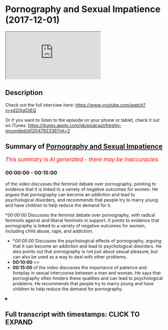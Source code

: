 # Pornography and Sexual Impatience (2017-12-01)

<iframe loading='lazy' src='https://www.youtube.com/embed/MTPwUrTQ-8M'></iframe>

## Description

Check out the full interview here: https://www.youtube.com/watch?v=vd2i3gjOjEQ

Or if you want to listen to the episode on your phone or tablet, check it out on iTunes: https://itunes.apple.com/gb/podcast/freshly-grounded/id1204792336?mt=2

## Summary of [Pornography and Sexual Impatience](https://www.youtube.com/watch?v=MTPwUrTQ-8M)


*<span style="color:red; font-size:125%">This summary is AI generated - there may be inaccuracies</span>. [](/)*

### <a onclick="modifyYTiframeseektime('0')">00:00:00</a> - <a onclick="modifyYTiframeseektime('900')">00:15:00</a>

of the video discusses the feminist debate over pornography, pointing to evidence that it is linked to a variety of negative outcomes for women. He argues that pornography can become an addiction and lead to psychological disorders, and recommends that people try to marry young and have children to help reduce the demand for it.

**<a onclick="modifyYTiframeseektime('0')">00:00:00</a>* Discusses the feminist debate over pornography, with radical feminists against and liberal feminists in support. It points to evidence that pornography is linked to a variety of negative outcomes for women, including child abuse, rape, and addiction.
* **<a onclick="modifyYTiframeseektime('300')">00:05:00</a>* Discusses the psychological effects of pornography, arguing that it can become an addiction and lead to psychological disorders. He also points out that pornography is not just about sexual pleasure, but can also be used as a way to deal with other problems.
* **<a onclick="modifyYTiframeseektime('600')">00:10:00</a>** <>
* **<a onclick="modifyYTiframeseektime('900')">00:15:00</a>** of the video discusses the importance of patience and foreplay in sexual intercourse between a man and woman. He says that pornography often hinders these qualities and can lead to psychological problems. He recommends that people try to marry young and have children to help reduce the demand for pornography.

<details><summary><h2>Full transcript with timestamps: CLICK TO EXPAND</h2></summary>

<a onclick="modifyYTiframeseektime('0')">0:00:00</a> there are a lot of fits and involved in  
<a onclick="modifyYTiframeseektime('4')">0:00:04</a> just having a phone or just having a  
<a onclick="modifyYTiframeseektime('6')">0:00:06</a> laptop or computer or just have an  
<a onclick="modifyYTiframeseektime('8')">0:00:08</a> internet how does one as a Muslim and  
<a onclick="modifyYTiframeseektime('11')">0:00:11</a> especially with this our audience a lot  
<a onclick="modifyYTiframeseektime('13')">0:00:13</a> of our audience are like young Muslim  
<a onclick="modifyYTiframeseektime('14')">0:00:14</a> brothers and sisters and how would one  
<a onclick="modifyYTiframeseektime('16')">0:00:16</a> tackle such means because we can't  
<a onclick="modifyYTiframeseektime('18')">0:00:18</a> remove access to devices in Tunisia it's  
<a onclick="modifyYTiframeseektime('21')">0:00:21</a> not possible anymore  
<a onclick="modifyYTiframeseektime('21')">0:00:21</a> yeah yeah oh you mean one of the biggest  
<a onclick="modifyYTiframeseektime('23')">0:00:23</a> ones obviously corruptive forces like I  
<a onclick="modifyYTiframeseektime('27')">0:00:27</a> would call is its put on graffia viously  
<a onclick="modifyYTiframeseektime('29')">0:00:29</a> like right and this is I mean I think we  
<a onclick="modifyYTiframeseektime('33')">0:00:33</a> can tackle this because I haven't really  
<a onclick="modifyYTiframeseektime('34')">0:00:34</a> spoken at about this topic properly but  
<a onclick="modifyYTiframeseektime('39')">0:00:39</a> I think we can tackle this topic in  
<a onclick="modifyYTiframeseektime('42')">0:00:42</a> different ways you can think of the so  
<a onclick="modifyYTiframeseektime('44')">0:00:44</a> sure the kind yeah you can say social  
<a onclick="modifyYTiframeseektime('47')">0:00:47</a> effects of pornography yeah and you can  
<a onclick="modifyYTiframeseektime('49')">0:00:49</a> also think about the psychological  
<a onclick="modifyYTiframeseektime('50')">0:00:50</a> effects so kind of to  
<a onclick="modifyYTiframeseektime('53')">0:00:53</a> dichotomize it make it into two  
<a onclick="modifyYTiframeseektime('55')">0:00:55</a> different things students wonder what  
<a onclick="modifyYTiframeseektime('57')">0:00:57</a> sorry social psychological so social is  
<a onclick="modifyYTiframeseektime('60')">0:01:00</a> more to do with obviously the collective  
<a onclick="modifyYTiframeseektime('61')">0:01:01</a> society societal unit and then obviously  
<a onclick="modifyYTiframeseektime('63')">0:01:03</a> psychological we mean more about the  
<a onclick="modifyYTiframeseektime('66')">0:01:06</a> individual fine so talking about the  
<a onclick="modifyYTiframeseektime('69')">0:01:09</a> social is interesting because actually  
<a onclick="modifyYTiframeseektime('70')">0:01:10</a> the feminists disagree upon this and  
<a onclick="modifyYTiframeseektime('72')">0:01:12</a> feminist discourse is actually splinted  
<a onclick="modifyYTiframeseektime('75')">0:01:15</a> on this issue and this is actually  
<a onclick="modifyYTiframeseektime('77')">0:01:17</a> referred to as the the feminist sex  
<a onclick="modifyYTiframeseektime('79')">0:01:19</a> rules whereas or some other good names  
<a onclick="modifyYTiframeseektime('82')">0:01:22</a> like this where so basically feminists  
<a onclick="modifyYTiframeseektime('84')">0:01:24</a> are disagreeing whether pornography is a  
<a onclick="modifyYTiframeseektime('86')">0:01:26</a> good thing or a bad thing okay  
<a onclick="modifyYTiframeseektime('88')">0:01:28</a> so some of them obviously have been very  
<a onclick="modifyYTiframeseektime('90')">0:01:30</a> very much against it like Andrea forget  
<a onclick="modifyYTiframeseektime('94')">0:01:34</a> her surname but she's she's a radical  
<a onclick="modifyYTiframeseektime('96')">0:01:36</a> feminist against pornography  
<a onclick="modifyYTiframeseektime('97')">0:01:37</a> yeah she's against pornography she's  
<a onclick="modifyYTiframeseektime('99')">0:01:39</a> written but just as a side note I'm  
<a onclick="modifyYTiframeseektime('100')">0:01:40</a> probably gonna be buying in I like a lot  
<a onclick="modifyYTiframeseektime('102')">0:01:42</a> and like because I love America I think  
<a onclick="modifyYTiframeseektime('105')">0:01:45</a> you overestimate how intelligent we are  
<a onclick="modifyYTiframeseektime('107')">0:01:47</a> and so sometimes where you I want to I  
<a onclick="modifyYTiframeseektime('110')">0:01:50</a> want to bring that on that you're doing  
<a onclick="modifyYTiframeseektime('112')">0:01:52</a> the right so go ahead keep lying so  
<a onclick="modifyYTiframeseektime('114')">0:01:54</a> basically like the question is this what  
<a onclick="modifyYTiframeseektime('117')">0:01:57</a> what is it a bit all about it was there  
<a onclick="modifyYTiframeseektime('118')">0:01:58</a> was another book very very famous quote  
<a onclick="modifyYTiframeseektime('120')">0:02:00</a> pornified written by Pamela Paul okay  
<a onclick="modifyYTiframeseektime('123')">0:02:03</a> yeah Pamela Paul she Robocop bonafide  
<a onclick="modifyYTiframeseektime('125')">0:02:05</a> and basically she although there are  
<a onclick="modifyYTiframeseektime('127')">0:02:07</a> some methodological like limitations of  
<a onclick="modifyYTiframeseektime('130')">0:02:10</a> the book because that she goes into  
<a onclick="modifyYTiframeseektime('131')">0:02:11</a> sociology and stuff basically argument  
<a onclick="modifyYTiframeseektime('133')">0:02:13</a> is  
<a onclick="modifyYTiframeseektime('134')">0:02:14</a> pornography from a social sociological  
<a onclick="modifyYTiframeseektime('135')">0:02:15</a> perspective it links to rape it links to  
<a onclick="modifyYTiframeseektime('139')">0:02:19</a> child abuse and when we say child abuse  
<a onclick="modifyYTiframeseektime('141')">0:02:21</a> we're talking about well under the age  
<a onclick="modifyYTiframeseektime('143')">0:02:23</a> of 18 like maybe we talked about in  
<a onclick="modifyYTiframeseektime('144')">0:02:24</a> five-year-olds for your or things like  
<a onclick="modifyYTiframeseektime('146')">0:02:26</a> that  
<a onclick="modifyYTiframeseektime('146')">0:02:26</a> we're talking about incest like people  
<a onclick="modifyYTiframeseektime('151')">0:02:31</a> become more interested in people in  
<a onclick="modifyYTiframeseektime('153')">0:02:33</a> their own family stuff like that and  
<a onclick="modifyYTiframeseektime('155')">0:02:35</a> we're talking about things  
<a onclick="modifyYTiframeseektime('157')">0:02:37</a> commodification object objectification  
<a onclick="modifyYTiframeseektime('159')">0:02:39</a> of women yeah so that's the argument  
<a onclick="modifyYTiframeseektime('161')">0:02:41</a> that the kind of you could say radical  
<a onclick="modifyYTiframeseektime('163')">0:02:43</a> feminists or other feminists who  
<a onclick="modifyYTiframeseektime('165')">0:02:45</a> disagree on other people aren't just  
<a onclick="modifyYTiframeseektime('166')">0:02:46</a> family less right who disagree with the  
<a onclick="modifyYTiframeseektime('168')">0:02:48</a> idea of pornography or not on a society  
<a onclick="modifyYTiframeseektime('172')">0:02:52</a> level put forward and actually there was  
<a onclick="modifyYTiframeseektime('173')">0:02:53</a> some very compelling evidence to do that  
<a onclick="modifyYTiframeseektime('177')">0:02:57</a> in terms of how much pornography is  
<a onclick="modifyYTiframeseektime('180')">0:03:00</a> actually linked to to these things that  
<a onclick="modifyYTiframeseektime('182')">0:03:02</a> we've just mentioned it is linked quite  
<a onclick="modifyYTiframeseektime('184')">0:03:04</a> quite a lot and actually the FBI the  
<a onclick="modifyYTiframeseektime('188')">0:03:08</a> amount of cases that they've had to deal  
<a onclick="modifyYTiframeseektime('189')">0:03:09</a> with in terms of child pornography and  
<a onclick="modifyYTiframeseektime('192')">0:03:12</a> child abuse in the last 10 to 20 years  
<a onclick="modifyYTiframeseektime('195')">0:03:15</a> has been expert it's been like  
<a onclick="modifyYTiframeseektime('197')">0:03:17</a> exponential comparative to what came  
<a onclick="modifyYTiframeseektime('199')">0:03:19</a> before it so that's there is strong  
<a onclick="modifyYTiframeseektime('201')">0:03:21</a> evidence that actually because of there  
<a onclick="modifyYTiframeseektime('203')">0:03:23</a> is a physiological psychological and  
<a onclick="modifyYTiframeseektime('205')">0:03:25</a> neurological reasoning behind it so when  
<a onclick="modifyYTiframeseektime('208')">0:03:28</a> someone watches pornography obviously  
<a onclick="modifyYTiframeseektime('210')">0:03:30</a> dopamine is is to create from the brain  
<a onclick="modifyYTiframeseektime('212')">0:03:32</a> and this is going more to the  
<a onclick="modifyYTiframeseektime('213')">0:03:33</a> physiological side of it and they want  
<a onclick="modifyYTiframeseektime('215')">0:03:35</a> to see more and more hardcore stuff and  
<a onclick="modifyYTiframeseektime('217')">0:03:37</a> Ashley becomes an addiction and this is  
<a onclick="modifyYTiframeseektime('218')">0:03:38</a> actually something which is in society  
<a onclick="modifyYTiframeseektime('219')">0:03:39</a> well established even the NHS now they  
<a onclick="modifyYTiframeseektime('224')">0:03:44</a> have they've labeled it as a kind of  
<a onclick="modifyYTiframeseektime('227')">0:03:47</a> psychological disorder a sex addiction  
<a onclick="modifyYTiframeseektime('229')">0:03:49</a> and underneath that pornography  
<a onclick="modifyYTiframeseektime('230')">0:03:50</a> addiction we know that yeah I think yeah  
<a onclick="modifyYTiframeseektime('233')">0:03:53</a> yeah they definitely did I just the DSM  
<a onclick="modifyYTiframeseektime('235')">0:03:55</a> have which is the manual the DSM manual  
<a onclick="modifyYTiframeseektime('237')">0:03:57</a> is the psychological manual that they  
<a onclick="modifyYTiframeseektime('240')">0:04:00</a> renew every decade or so in which which  
<a onclick="modifyYTiframeseektime('242')">0:04:02</a> kind of lists all the psychological  
<a onclick="modifyYTiframeseektime('243')">0:04:03</a> disorders and this is one of them  
<a onclick="modifyYTiframeseektime('244')">0:04:04</a> so pornography is a first first and  
<a onclick="modifyYTiframeseektime('247')">0:04:07</a> foremost a social problem because it it  
<a onclick="modifyYTiframeseektime('251')">0:04:11</a> does more against the the cause of women  
<a onclick="modifyYTiframeseektime('253')">0:04:13</a> it degenerates them it commodifies is  
<a onclick="modifyYTiframeseektime('255')">0:04:15</a> that it qualifies them objectifies them  
<a onclick="modifyYTiframeseektime('258')">0:04:18</a> but also here you have the problem of  
<a onclick="modifyYTiframeseektime('260')">0:04:20</a> you have the problem now we're going on  
<a onclick="modifyYTiframeseektime('262')">0:04:22</a> to the second strand of psychological  
<a onclick="modifyYTiframeseektime('264')">0:04:24</a> problem before we go in psychology gear  
<a onclick="modifyYTiframeseektime('266')">0:04:26</a> are you a mention about feminists who  
<a onclick="modifyYTiframeseektime('270')">0:04:30</a> were anti-pornography or they're  
<a onclick="modifyYTiframeseektime('274')">0:04:34</a> feminists who are pro you yeah there are  
<a onclick="modifyYTiframeseektime('276')">0:04:36</a> feminists there basically usually  
<a onclick="modifyYTiframeseektime('277')">0:04:37</a> liberal feminists and they argue that  
<a onclick="modifyYTiframeseektime('279')">0:04:39</a> women kind of easy the argument is that  
<a onclick="modifyYTiframeseektime('280')">0:04:40</a> you can do everyone with your body and  
<a onclick="modifyYTiframeseektime('282')">0:04:42</a> and the woman expressing herself in that  
<a onclick="modifyYTiframeseektime('285')">0:04:45</a> way should be okay but however the  
<a onclick="modifyYTiframeseektime('287')">0:04:47</a> counter-argument to that is that the  
<a onclick="modifyYTiframeseektime('288')">0:04:48</a> liberal premise as per John Stuart  
<a onclick="modifyYTiframeseektime('291')">0:04:51</a> Mill's and harm principle and stuff like  
<a onclick="modifyYTiframeseektime('292')">0:04:52</a> that is that you're free to do everyone  
<a onclick="modifyYTiframeseektime('294')">0:04:54</a> so long as you don't have anyone else  
<a onclick="modifyYTiframeseektime('295')">0:04:55</a> but the then the counter argument would  
<a onclick="modifyYTiframeseektime('297')">0:04:57</a> be that actually the pornography  
<a onclick="modifyYTiframeseektime('298')">0:04:58</a> industry by degenerating women biker  
<a onclick="modifyYTiframeseektime('301')">0:05:01</a> modifying them objectifying them is not  
<a onclick="modifyYTiframeseektime('302')">0:05:02</a> is harming his home and it's because  
<a onclick="modifyYTiframeseektime('305')">0:05:05</a> it's moving in the direction of rape is  
<a onclick="modifyYTiframeseektime('306')">0:05:06</a> moving in the direction of child abuse  
<a onclick="modifyYTiframeseektime('307')">0:05:07</a> and that's where it becomes a very  
<a onclick="modifyYTiframeseektime('309')">0:05:09</a> serious argument because when you're  
<a onclick="modifyYTiframeseektime('310')">0:05:10</a> saying okay actually pornography has the  
<a onclick="modifyYTiframeseektime('313')">0:05:13</a> effect of a human on a human being  
<a onclick="modifyYTiframeseektime('314')">0:05:14</a> whereby they actually need now to enact  
<a onclick="modifyYTiframeseektime('316')">0:05:16</a> some of the things that they're doing  
<a onclick="modifyYTiframeseektime('317')">0:05:17</a> and they want to go more and more  
<a onclick="modifyYTiframeseektime('318')">0:05:18</a> hardcore and there's evidence of this  
<a onclick="modifyYTiframeseektime('320')">0:05:20</a> whereby it's more likely to reach  
<a onclick="modifyYTiframeseektime('322')">0:05:22</a> pedophilic proportions and it goes to  
<a onclick="modifyYTiframeseektime('326')">0:05:26</a> that extent then we say okay well hold  
<a onclick="modifyYTiframeseektime('329')">0:05:29</a> on now because now we're talking about  
<a onclick="modifyYTiframeseektime('330')">0:05:30</a> children's rights and now we're talking  
<a onclick="modifyYTiframeseektime('332')">0:05:32</a> about other women's rights and we're  
<a onclick="modifyYTiframeseektime('333')">0:05:33</a> talking about human trafficking because  
<a onclick="modifyYTiframeseektime('334')">0:05:34</a> actually there's a link between  
<a onclick="modifyYTiframeseektime('335')">0:05:35</a> pornography in human trafficking and and  
<a onclick="modifyYTiframeseektime('338')">0:05:38</a> and it enhances this entitlement within  
<a onclick="modifyYTiframeseektime('340')">0:05:40</a> men because men become much more  
<a onclick="modifyYTiframeseektime('342')">0:05:42</a> entitled when it comes to pornography  
<a onclick="modifyYTiframeseektime('344')">0:05:44</a> and it's like okay they they have this  
<a onclick="modifyYTiframeseektime('347')">0:05:47</a> sensuality now they want to just click a  
<a onclick="modifyYTiframeseektime('350')">0:05:50</a> button and beat it alized  
<a onclick="modifyYTiframeseektime('351')">0:05:51</a> straight away what is a slice mean it  
<a onclick="modifyYTiframeseektime('353')">0:05:53</a> just means stimulated okay fine  
<a onclick="modifyYTiframeseektime('357')">0:05:57</a> stimulated click the bottom beat it lies  
<a onclick="modifyYTiframeseektime('359')">0:05:59</a> and and basically that's the job done so  
<a onclick="modifyYTiframeseektime('362')">0:06:02</a> that gives them a sense of entitlement  
<a onclick="modifyYTiframeseektime('364')">0:06:04</a> and from that perspective now they they  
<a onclick="modifyYTiframeseektime('365')">0:06:05</a> feel like they can go left right and  
<a onclick="modifyYTiframeseektime('367')">0:06:07</a> center telling women to do things for  
<a onclick="modifyYTiframeseektime('369')">0:06:09</a> them as if they have the right to do  
<a onclick="modifyYTiframeseektime('370')">0:06:10</a> that hierarchy yeah so from notes from a  
<a onclick="modifyYTiframeseektime('372')">0:06:12</a> sociological perspective even even an  
<a onclick="modifyYTiframeseektime('374')">0:06:14</a> even a feminist and Arden radical  
<a onclick="modifyYTiframeseektime('377')">0:06:17</a> feminists like Andrea forget her name  
<a onclick="modifyYTiframeseektime('379')">0:06:19</a> and Iommi I forget her surname as well  
<a onclick="modifyYTiframeseektime('382')">0:06:22</a> but that isn't it and obviously Pamela  
<a onclick="modifyYTiframeseektime('384')">0:06:24</a> Paul and others they all would all argue  
<a onclick="modifyYTiframeseektime('386')">0:06:26</a> that basically this is a this is a  
<a onclick="modifyYTiframeseektime('389')">0:06:29</a> social ill which does does anything does  
<a onclick="modifyYTiframeseektime('392')">0:06:32</a> does more to degenerate the case of  
<a onclick="modifyYTiframeseektime('394')">0:06:34</a> women and to put them under the feet of  
<a onclick="modifyYTiframeseektime('398')">0:06:38</a> the patriarch of foot of the man okay  
<a onclick="modifyYTiframeseektime('400')">0:06:40</a> make sense yeah and then there's a  
<a onclick="modifyYTiframeseektime('403')">0:06:43</a> second strand as you're saying of the  
<a onclick="modifyYTiframeseektime('405')">0:06:45</a> kind of psychological basis of so this  
<a onclick="modifyYTiframeseektime('407')">0:06:47</a> is where it gets really really  
<a onclick="modifyYTiframeseektime('408')">0:06:48</a> interesting and I want to connect this  
<a onclick="modifyYTiframeseektime('410')">0:06:50</a> to sexual intercourse actually generally  
<a onclick="modifyYTiframeseektime('412')">0:06:52</a> speaking because it's about tableau  
<a onclick="modifyYTiframeseektime('413')">0:06:53</a> topic that often Muslims will go by  
<a onclick="modifyYTiframeseektime('414')">0:06:54</a> enough frankly I feel like Muslims today  
<a onclick="modifyYTiframeseektime('417')">0:06:57</a> talk about a less than the Muslims of  
<a onclick="modifyYTiframeseektime('418')">0:06:58</a> yesterday in a sense I feel like there's  
<a onclick="modifyYTiframeseektime('420')">0:07:00</a> a lot in the Quran asan about sexual  
<a onclick="modifyYTiframeseektime('422')">0:07:02</a> intercourse law in the scholarly works  
<a onclick="modifyYTiframeseektime('424')">0:07:04</a> about sexual intercourse but for  
<a onclick="modifyYTiframeseektime('426')">0:07:06</a> cultural reasons basically like we've  
<a onclick="modifyYTiframeseektime('428')">0:07:08</a> made it a taboo topic that we don't talk  
<a onclick="modifyYTiframeseektime('429')">0:07:09</a> about anymore what about those who say  
<a onclick="modifyYTiframeseektime('431')">0:07:11</a> that like like obviously we know the  
<a onclick="modifyYTiframeseektime('433')">0:07:13</a> impact the the importance of shyness in  
<a onclick="modifyYTiframeseektime('435')">0:07:15</a> Iman and that's that kind of a topic as  
<a onclick="modifyYTiframeseektime('437')">0:07:17</a> seen as to be like a shy of speaking  
<a onclick="modifyYTiframeseektime('439')">0:07:19</a> yeah okay I'm not saying speak about all  
<a onclick="modifyYTiframeseektime('441')">0:07:21</a> the time in the Quran says let in the  
<a onclick="modifyYTiframeseektime('443')">0:07:23</a> light layer stamen that allah salla does  
<a onclick="modifyYTiframeseektime('445')">0:07:25</a> not it's not shy from the truth okay so  
<a onclick="modifyYTiframeseektime('450')">0:07:30</a> here this is where i feel like sometimes  
<a onclick="modifyYTiframeseektime('452')">0:07:32</a> it is healthy to talk about these things  
<a onclick="modifyYTiframeseektime('454')">0:07:34</a> fine so let me first of all most say  
<a onclick="modifyYTiframeseektime('457')">0:07:37</a> like psychological terms there's a lot  
<a onclick="modifyYTiframeseektime('460')">0:07:40</a> of research that's been done like i  
<a onclick="modifyYTiframeseektime('464')">0:07:44</a> forget the studies now but basically the  
<a onclick="modifyYTiframeseektime('465')">0:07:45</a> studies that show that basically say  
<a onclick="modifyYTiframeseektime('470')">0:07:50</a> before pornography is a psychological  
<a onclick="modifyYTiframeseektime('474')">0:07:54</a> disorder when it's actually an addiction  
<a onclick="modifyYTiframeseektime('476')">0:07:56</a> yeah even when it's not an addiction it  
<a onclick="modifyYTiframeseektime('477')">0:07:57</a> can become an addiction quite easily and  
<a onclick="modifyYTiframeseektime('479')">0:07:59</a> that is because when someone watches  
<a onclick="modifyYTiframeseektime('482')">0:08:02</a> that stuff basically they become more  
<a onclick="modifyYTiframeseektime('483')">0:08:03</a> accustomed to it and it becomes more  
<a onclick="modifyYTiframeseektime('486')">0:08:06</a> normal for them so they're one more of a  
<a onclick="modifyYTiframeseektime('487')">0:08:07</a> kick next time so it becomes more more  
<a onclick="modifyYTiframeseektime('489')">0:08:09</a> hardcore so this dopamine rush that they  
<a onclick="modifyYTiframeseektime('492')">0:08:12</a> keep wanting drives them to watch it  
<a onclick="modifyYTiframeseektime('493')">0:08:13</a> more and more this is linked by many  
<a onclick="modifyYTiframeseektime('496')">0:08:16</a> like for examples we are called ian  
<a onclick="modifyYTiframeseektime('497')">0:08:17</a> Koerner um he links this with things  
<a onclick="modifyYTiframeseektime('501')">0:08:21</a> like bipolar disorder anxiety and  
<a onclick="modifyYTiframeseektime('503')">0:08:23</a> depression okay why because actually  
<a onclick="modifyYTiframeseektime('505')">0:08:25</a> when you a lot of people when they feel  
<a onclick="modifyYTiframeseektime('507')">0:08:27</a> basically sad to put in a simple way  
<a onclick="modifyYTiframeseektime('511')">0:08:31</a> when they feel sad they watch  
<a onclick="modifyYTiframeseektime('512')">0:08:32</a> pornography or they feel lazy  
<a onclick="modifyYTiframeseektime('513')">0:08:33</a> it was probably a little bored they  
<a onclick="modifyYTiframeseektime('515')">0:08:35</a> watch pornography so when they watch  
<a onclick="modifyYTiframeseektime('516')">0:08:36</a> that what happens is that becomes like  
<a onclick="modifyYTiframeseektime('518')">0:08:38</a> their recourse their psychological  
<a onclick="modifyYTiframeseektime('520')">0:08:40</a> recourse so instead of dealing with the  
<a onclick="modifyYTiframeseektime('522')">0:08:42</a> anxiety that they may a pre-existing  
<a onclick="modifyYTiframeseektime('524')">0:08:44</a> anxiety that they may have think of as a  
<a onclick="modifyYTiframeseektime('526')">0:08:46</a> crack when a win-win screen yeah yeah  
<a onclick="modifyYTiframeseektime('528')">0:08:48</a> instead of dealing with it cognitively I  
<a onclick="modifyYTiframeseektime('530')">0:08:50</a> thinking about it they just  
<a onclick="modifyYTiframeseektime('531')">0:08:51</a> retreated as quick solutions so think of  
<a onclick="modifyYTiframeseektime('534')">0:08:54</a> it like comfort food make sense so  
<a onclick="modifyYTiframeseektime('536')">0:08:56</a> someone who's who's got problems on his  
<a onclick="modifyYTiframeseektime('539')">0:08:59</a> hands  
<a onclick="modifyYTiframeseektime('540')">0:09:00</a> who's got things that they've got to do  
<a onclick="modifyYTiframeseektime('541')">0:09:01</a> instead of dealing with those things or  
<a onclick="modifyYTiframeseektime('543')">0:09:03</a> thinking about this problem you think  
<a onclick="modifyYTiframeseektime('544')">0:09:04</a> about solutions cognitive and  
<a onclick="modifyYTiframeseektime('545')">0:09:05</a> psychological solutions they just like  
<a onclick="modifyYTiframeseektime('547')">0:09:07</a> eating chocolate and slightly indulging  
<a onclick="modifyYTiframeseektime('550')">0:09:10</a> an ice cream right from that perspective  
<a onclick="modifyYTiframeseektime('552')">0:09:12</a> all that does is it kind of puts a cover  
<a onclick="modifyYTiframeseektime('554')">0:09:14</a> and artificial cover of the problem so  
<a onclick="modifyYTiframeseektime('556')">0:09:16</a> actually what this does it gives one a  
<a onclick="modifyYTiframeseektime('558')">0:09:18</a> very quick short-term kind of comfort  
<a onclick="modifyYTiframeseektime('562')">0:09:22</a> and that's what that's what pornography  
<a onclick="modifyYTiframeseektime('564')">0:09:24</a> does so give someone very very quick and  
<a onclick="modifyYTiframeseektime('566')">0:09:26</a> when we say very quick by the way there  
<a onclick="modifyYTiframeseektime('568')">0:09:28</a> are statistics tell us how quick he is  
<a onclick="modifyYTiframeseektime('569')">0:09:29</a> so for example there's one sexual  
<a onclick="modifyYTiframeseektime('572')">0:09:32</a> progress website with BuzzFeed that done  
<a onclick="modifyYTiframeseektime('575')">0:09:35</a> like a study using Google Analytics and  
<a onclick="modifyYTiframeseektime('580')">0:09:40</a> they've basically been able to track how  
<a onclick="modifyYTiframeseektime('582')">0:09:42</a> many people go into pornography websites  
<a onclick="modifyYTiframeseektime('583')">0:09:43</a> and they said about 30% in the UK in the  
<a onclick="modifyYTiframeseektime('585')">0:09:45</a> UK and the West generally are women in  
<a onclick="modifyYTiframeseektime('587')">0:09:47</a> Brazil there was a higher number of  
<a onclick="modifyYTiframeseektime('588')">0:09:48</a> women in the Muslim world a bit less  
<a onclick="modifyYTiframeseektime('590')">0:09:50</a> number of women anyways the point is  
<a onclick="modifyYTiframeseektime('592')">0:09:52</a> there's a lot going on pornography the  
<a onclick="modifyYTiframeseektime('594')">0:09:54</a> the topics are another interesting like  
<a onclick="modifyYTiframeseektime('596')">0:09:56</a> what they actually research and that  
<a onclick="modifyYTiframeseektime('598')">0:09:58</a> could be another thing we could talk  
<a onclick="modifyYTiframeseektime('598')">0:09:58</a> about but they go on it and basically  
<a onclick="modifyYTiframeseektime('600')">0:10:00</a> when they go on the pornography website  
<a onclick="modifyYTiframeseektime('601')">0:10:01</a> they spend on average watching a video  
<a onclick="modifyYTiframeseektime('603')">0:10:03</a> about six minutes 67 minutes so think  
<a onclick="modifyYTiframeseektime('606')">0:10:06</a> about think of it this way a person a  
<a onclick="modifyYTiframeseektime('608')">0:10:08</a> consumer goes on the progress a website  
<a onclick="modifyYTiframeseektime('609')">0:10:09</a> for about six to seven minutes because  
<a onclick="modifyYTiframeseektime('611')">0:10:11</a> that's enough to get them to almost  
<a onclick="modifyYTiframeseektime('613')">0:10:13</a> climax right so so they've kind of six  
<a onclick="modifyYTiframeseektime('618')">0:10:18</a> seven minutes on average according to  
<a onclick="modifyYTiframeseektime('619')">0:10:19</a> this kind of thing and then after that  
<a onclick="modifyYTiframeseektime('622')">0:10:22</a> they they climax by masturbating usually  
<a onclick="modifyYTiframeseektime('625')">0:10:25</a> and then after that they feel they feel  
<a onclick="modifyYTiframeseektime('627')">0:10:27</a> a sense of relief now six to seven  
<a onclick="modifyYTiframeseektime('629')">0:10:29</a> minutes of pleasure is not going to coat  
<a onclick="modifyYTiframeseektime('632')">0:10:32</a> your problem in life right it's not  
<a onclick="modifyYTiframeseektime('633')">0:10:33</a> gonna help your anxiety in life this is  
<a onclick="modifyYTiframeseektime('635')">0:10:35</a> actually and what's really ironic about  
<a onclick="modifyYTiframeseektime('637')">0:10:37</a> it and this links to another problem  
<a onclick="modifyYTiframeseektime('638')">0:10:38</a> sociological problem which actually  
<a onclick="modifyYTiframeseektime('640')">0:10:40</a> Anala  
<a onclick="modifyYTiframeseektime('641')">0:10:41</a> you know it's lava has a cure for this  
<a onclick="modifyYTiframeseektime('643')">0:10:43</a> like it really is interesting I was  
<a onclick="modifyYTiframeseektime('646')">0:10:46</a> gonna ask next to be only Sue's gonna be  
<a onclick="modifyYTiframeseektime('647')">0:10:47</a> if there are people who have this  
<a onclick="modifyYTiframeseektime('651')">0:10:51</a> addiction and they want to stop it Sarah  
<a onclick="modifyYTiframeseektime('653')">0:10:53</a> what did I do right okay so let me just  
<a onclick="modifyYTiframeseektime('656')">0:10:56</a> quickly finish of what I was saying  
<a onclick="modifyYTiframeseektime('658')">0:10:58</a> about in the problem so this issue and  
<a onclick="modifyYTiframeseektime('660')">0:11:00</a> by the way it's not just anxiety and  
<a onclick="modifyYTiframeseektime('662')">0:11:02</a> bipolar disorder and depression it also  
<a onclick="modifyYTiframeseektime('664')">0:11:04</a> links to some side  
<a onclick="modifyYTiframeseektime('665')">0:11:05</a> which I'm not sure how reliable they are  
<a onclick="modifyYTiframeseektime('667')">0:11:07</a> but I can look into it which talks about  
<a onclick="modifyYTiframeseektime('669')">0:11:09</a> reducing the size of the brain actually  
<a onclick="modifyYTiframeseektime('671')">0:11:11</a> reduces so watching being a porn addict  
<a onclick="modifyYTiframeseektime('674')">0:11:14</a> reduces the side size of the physical  
<a onclick="modifyYTiframeseektime('676')">0:11:16</a> human brain it has really neurologically  
<a onclick="modifyYTiframeseektime('680')">0:11:20</a> rewires your brain watching porn I  
<a onclick="modifyYTiframeseektime('682')">0:11:22</a> realize it's a serious addiction like  
<a onclick="modifyYTiframeseektime('684')">0:11:24</a> you can be addicted to things that  
<a onclick="modifyYTiframeseektime('685')">0:11:25</a> people don't realize they committed for  
<a onclick="modifyYTiframeseektime('686')">0:11:26</a> example sugar people can be addicted to  
<a onclick="modifyYTiframeseektime('688')">0:11:28</a> sugar even from a secular perspective  
<a onclick="modifyYTiframeseektime('689')">0:11:29</a> here I'm talking from a secular  
<a onclick="modifyYTiframeseektime('690')">0:11:30</a> perspective we know spiritually is Haram  
<a onclick="modifyYTiframeseektime('693')">0:11:33</a> I'm not gonna say this because everyone  
<a onclick="modifyYTiframeseektime('694')">0:11:34</a> knows it like okay it's a program is  
<a onclick="modifyYTiframeseektime('695')">0:11:35</a> Haram of course we know it's prohibited  
<a onclick="modifyYTiframeseektime('697')">0:11:37</a> in Islam for so many reasons right so  
<a onclick="modifyYTiframeseektime('699')">0:11:39</a> that's why I'm not going down that route  
<a onclick="modifyYTiframeseektime('700')">0:11:40</a> because everyone has heard this before  
<a onclick="modifyYTiframeseektime('702')">0:11:42</a> you know even as a Christian you would  
<a onclick="modifyYTiframeseektime('705')">0:11:45</a> have her in the Bible it says that  
<a onclick="modifyYTiframeseektime('706')">0:11:46</a> you're looking at a woman lustfully is  
<a onclick="modifyYTiframeseektime('708')">0:11:48</a> like it's like committing adultery with  
<a onclick="modifyYTiframeseektime('710')">0:11:50</a> her you know Jesus so it's well known  
<a onclick="modifyYTiframeseektime('713')">0:11:53</a> like in religious faiths that this is a  
<a onclick="modifyYTiframeseektime('714')">0:11:54</a> bad is a bad thing right Haram  
<a onclick="modifyYTiframeseektime('715')">0:11:55</a> well-known but he was talking like even  
<a onclick="modifyYTiframeseektime('718')">0:11:58</a> from a secular perspective a porn addict  
<a onclick="modifyYTiframeseektime('720')">0:12:00</a> is a depressed anxious  
<a onclick="modifyYTiframeseektime('722')">0:12:02</a> bipolar disorder like it's possible for  
<a onclick="modifyYTiframeseektime('725')">0:12:05</a> a person to have a Bible is in surah  
<a onclick="modifyYTiframeseektime('727')">0:12:07</a> kind of person he's at risk or she's at  
<a onclick="modifyYTiframeseektime('730')">0:12:10</a> risk so that's the that's the issue and  
<a onclick="modifyYTiframeseektime('733')">0:12:13</a> what is even worse than this is and this  
<a onclick="modifyYTiframeseektime('735')">0:12:15</a> is the Iranian that goes back to  
<a onclick="modifyYTiframeseektime('736')">0:12:16</a> discussion we have about feminism is  
<a onclick="modifyYTiframeseektime('738')">0:12:18</a> that 29% and I'll try get you to study  
<a onclick="modifyYTiframeseektime('742')">0:12:22</a> hopefully on my phone something I might  
<a onclick="modifyYTiframeseektime('743')">0:12:23</a> have a note something wonders listen to  
<a onclick="modifyYTiframeseektime('746')">0:12:26</a> this right 29 percent of women who  
<a onclick="modifyYTiframeseektime('750')">0:12:30</a> report like this sociological studies  
<a onclick="modifyYTiframeseektime('752')">0:12:32</a> done in America and one of the  
<a onclick="modifyYTiframeseektime('753')">0:12:33</a> universities yeah and they said over  
<a onclick="modifyYTiframeseektime('756')">0:12:36</a> seventy five percent of men when they  
<a onclick="modifyYTiframeseektime('758')">0:12:38</a> have sexual intercourse they climax but  
<a onclick="modifyYTiframeseektime('760')">0:12:40</a> basically near the climax yeah and 29  
<a onclick="modifyYTiframeseektime('765')">0:12:45</a> less than 29 percent of women climax one  
<a onclick="modifyYTiframeseektime('767')">0:12:47</a> of the issues is this is because men  
<a onclick="modifyYTiframeseektime('769')">0:12:49</a> remember men other majority consumers of  
<a onclick="modifyYTiframeseektime('772')">0:12:52</a> pornography right so men of the majority  
<a onclick="modifyYTiframeseektime('774')">0:12:54</a> was a problem so for that reason they  
<a onclick="modifyYTiframeseektime('776')">0:12:56</a> used to that instant gratification one  
<a onclick="modifyYTiframeseektime('779')">0:12:59</a> of the side effects of pornography is  
<a onclick="modifyYTiframeseektime('781')">0:13:01</a> that actually hinders someone's sexual  
<a onclick="modifyYTiframeseektime('783')">0:13:03</a> life as we know so this action and there  
<a onclick="modifyYTiframeseektime('785')">0:13:05</a> was a study done by like it is this  
<a onclick="modifyYTiframeseektime('787')">0:13:07</a> thing this is organized to include J AMA  
<a onclick="modifyYTiframeseektime('790')">0:13:10</a> yeah JAMA  
<a onclick="modifyYTiframeseektime('791')">0:13:11</a> I don't know how to pronounce it I have  
<a onclick="modifyYTiframeseektime('793')">0:13:13</a> a gamma or de ma and they said that  
<a onclick="modifyYTiframeseektime('796')">0:13:16</a> basically  
<a onclick="modifyYTiframeseektime('798')">0:13:18</a> that watching photography excessively it  
<a onclick="modifyYTiframeseektime('801')">0:13:21</a> does sexual activity so basically when  
<a onclick="modifyYTiframeseektime('803')">0:13:23</a> you watch more of it you become less  
<a onclick="modifyYTiframeseektime('805')">0:13:25</a> pleasured with sex sex because this is  
<a onclick="modifyYTiframeseektime('808')">0:13:28</a> try of straightforward finding right now  
<a onclick="modifyYTiframeseektime('813')">0:13:33</a> how do you compare this and why am i  
<a onclick="modifyYTiframeseektime('814')">0:13:34</a> mentioning this is really interesting  
<a onclick="modifyYTiframeseektime('815')">0:13:35</a> why because the Prophet Mohammed I said  
<a onclick="modifyYTiframeseektime('818')">0:13:38</a> he actually gave us guidance on how to  
<a onclick="modifyYTiframeseektime('820')">0:13:40</a> have sexual intercourse okay now this  
<a onclick="modifyYTiframeseektime('823')">0:13:43</a> might sound a bit taboo a bit weird a  
<a onclick="modifyYTiframeseektime('825')">0:13:45</a> bit whatever but when you consider the  
<a onclick="modifyYTiframeseektime('828')">0:13:48</a> state of affairs in the Western world  
<a onclick="modifyYTiframeseektime('830')">0:13:50</a> because this these studies are kind of  
<a onclick="modifyYTiframeseektime('831')">0:13:51</a> like a microcosm of the Western world  
<a onclick="modifyYTiframeseektime('833')">0:13:53</a> and I'm not saying that every man can't  
<a onclick="modifyYTiframeseektime('835')">0:13:55</a> satisfied like a jury of men kansai  
<a onclick="modifyYTiframeseektime('837')">0:13:57</a> women in the West because that would be  
<a onclick="modifyYTiframeseektime('840')">0:14:00</a> quite fashionable to say that and I  
<a onclick="modifyYTiframeseektime('841')">0:14:01</a> don't think a small-scale sociological  
<a onclick="modifyYTiframeseektime('843')">0:14:03</a> experiment could prove that but what I  
<a onclick="modifyYTiframeseektime('846')">0:14:06</a> am saying is that there's a stress in  
<a onclick="modifyYTiframeseektime('849')">0:14:09</a> Islam because a lot of people you know  
<a onclick="modifyYTiframeseektime('851')">0:14:11</a> they had these says that if a woman  
<a onclick="modifyYTiframeseektime('853')">0:14:13</a> doesn't give her husband sexual  
<a onclick="modifyYTiframeseektime('855')">0:14:15</a> intercourse that the Angels will cut yes  
<a onclick="modifyYTiframeseektime('857')">0:14:17</a> yes okay a lot of people quote down say  
<a onclick="modifyYTiframeseektime('861')">0:14:21</a> well how comes is not an equivalent for  
<a onclick="modifyYTiframeseektime('862')">0:14:22</a> the women yeah they they have not read  
<a onclick="modifyYTiframeseektime('865')">0:14:25</a> the Islamic corpus because actually  
<a onclick="modifyYTiframeseektime('866')">0:14:26</a> there is so many I had he is talking  
<a onclick="modifyYTiframeseektime('868')">0:14:28</a> about the importance of a man pleasuring  
<a onclick="modifyYTiframeseektime('870')">0:14:30</a> the woman okay so for example like  
<a onclick="modifyYTiframeseektime('874')">0:14:34</a> Muslims are given guidance and it's a  
<a onclick="modifyYTiframeseektime('877')">0:14:37</a> discourse of how to pleasure a woman and  
<a onclick="modifyYTiframeseektime('881')">0:14:41</a> some of the guidance is are mentioned by  
<a onclick="modifyYTiframeseektime('882')">0:14:42</a> bloheim Josiah and his is a book his  
<a onclick="modifyYTiframeseektime('884')">0:14:44</a> code zel mad  
<a onclick="modifyYTiframeseektime('886')">0:14:46</a> obviously he wrote a book would burn  
<a onclick="modifyYTiframeseektime('889')">0:14:49</a> every anyways in Mohammed Aziz  
<a onclick="modifyYTiframeseektime('891')">0:14:51</a> old-school scholar and he based on a  
<a onclick="modifyYTiframeseektime('893')">0:14:53</a> hadith some of the things like for  
<a onclick="modifyYTiframeseektime('895')">0:14:55</a> example and a woman the person is a  
<a onclick="modifyYTiframeseektime('899')">0:14:59</a> hadith which invited by Muslim a  
<a onclick="modifyYTiframeseektime('902')">0:15:02</a> database in various Muslim aphid and  
<a onclick="modifyYTiframeseektime('903')">0:15:03</a> that's a hot no hazama  
<a onclick="modifyYTiframeseektime('905')">0:15:05</a> it says that the proper house is a kanay  
<a onclick="modifyYTiframeseektime('907')">0:15:07</a> a masala say he is to suck please read  
<a onclick="modifyYTiframeseektime('910')">0:15:10</a> what they suck the tongue of Aisha or  
<a onclick="modifyYTiframeseektime('912')">0:15:12</a> Delilah so one of the recommended  
<a onclick="modifyYTiframeseektime('914')">0:15:14</a> practices of a man before engaging in  
<a onclick="modifyYTiframeseektime('916')">0:15:16</a> sexual intercourse of a woman is to kiss  
<a onclick="modifyYTiframeseektime('919')">0:15:19</a> her and to basically use his tongue  
<a onclick="modifyYTiframeseektime('922')">0:15:22</a> while she's doing that and I just might  
<a onclick="modifyYTiframeseektime('924')">0:15:24</a> sound a bit how many times have you  
<a onclick="modifyYTiframeseektime('925')">0:15:25</a> heard that have you heard this never  
<a onclick="modifyYTiframeseektime('926')">0:15:26</a> never okay so but is it important it's  
<a onclick="modifyYTiframeseektime('928')">0:15:28</a> important because actually this is the  
<a onclick="modifyYTiframeseektime('930')">0:15:30</a> rights of women these are right  
<a onclick="modifyYTiframeseektime('931')">0:15:31</a> you know what I mean like you say if if  
<a onclick="modifyYTiframeseektime('933')">0:15:33</a> something is up or if it's part of the  
<a onclick="modifyYTiframeseektime('936')">0:15:36</a> region we should be psyched try to  
<a onclick="modifyYTiframeseektime('936')">0:15:36</a> discuss religion itself right it's it's  
<a onclick="modifyYTiframeseektime('939')">0:15:39</a> just it's definitely actually a taboo  
<a onclick="modifyYTiframeseektime('941')">0:15:41</a> subject it's he's definitely weird but  
<a onclick="modifyYTiframeseektime('945')">0:15:45</a> we look women are being oppressed  
<a onclick="modifyYTiframeseektime('948')">0:15:48</a> seriously I think it's appropriate I  
<a onclick="modifyYTiframeseektime('950')">0:15:50</a> think it's good to try and light on  
<a onclick="modifyYTiframeseektime('952')">0:15:52</a> something right he's I'm sure he's a  
<a onclick="modifyYTiframeseektime('953')">0:15:53</a> situation full of people's I think it's  
<a onclick="modifyYTiframeseektime('955')">0:15:55</a> healthy just have a little jab but I'm  
<a onclick="modifyYTiframeseektime('957')">0:15:57</a> not  
<a onclick="modifyYTiframeseektime('958')">0:15:58</a> jab area which is in Cyprus a Muslim I  
<a onclick="modifyYTiframeseektime('961')">0:16:01</a> think both where the promoter said he  
<a onclick="modifyYTiframeseektime('964')">0:16:04</a> said to jabber why don't you marry why  
<a onclick="modifyYTiframeseektime('966')">0:16:06</a> didn't you marry like a virgin so that  
<a onclick="modifyYTiframeseektime('967')">0:16:07</a> she can play with you and you can play  
<a onclick="modifyYTiframeseektime('968')">0:16:08</a> with her so the idea of playing for play  
<a onclick="modifyYTiframeseektime('973')">0:16:13</a> is really really emphasized in in the  
<a onclick="modifyYTiframeseektime('976')">0:16:16</a> Islamic discourse with women like a man  
<a onclick="modifyYTiframeseektime('978')">0:16:18</a> fought like foreplay  
<a onclick="modifyYTiframeseektime('979')">0:16:19</a> kissing using tongue touching this kind  
<a onclick="modifyYTiframeseektime('982')">0:16:22</a> of thing is very very important it's  
<a onclick="modifyYTiframeseektime('984')">0:16:24</a> from the air dev of Jamel it's really  
<a onclick="modifyYTiframeseektime('987')">0:16:27</a> poor  
<a onclick="modifyYTiframeseektime('987')">0:16:27</a> now the thing is will Prague refer  
<a onclick="modifyYTiframeseektime('989')">0:16:29</a> culture what we've discussed kind of  
<a onclick="modifyYTiframeseektime('990')">0:16:30</a> here like is a man is unable to be  
<a onclick="modifyYTiframeseektime('992')">0:16:32</a> patient right because Robert said that  
<a onclick="modifyYTiframeseektime('994')">0:16:34</a> he's used to instant being tittle eyes  
<a onclick="modifyYTiframeseektime('998')">0:16:38</a> instantly he's used to being show that  
<a onclick="modifyYTiframeseektime('1005')">0:16:45</a> right so because of that he's got that  
<a onclick="modifyYTiframeseektime('1007')">0:16:47</a> entitlement he just wants to literally  
<a onclick="modifyYTiframeseektime('1009')">0:16:49</a> finish the job get that he get he wants  
<a onclick="modifyYTiframeseektime('1011')">0:16:51</a> to get pleasure for himself it doesn't  
<a onclick="modifyYTiframeseektime('1012')">0:16:52</a> really care he is not concerned with  
<a onclick="modifyYTiframeseektime('1015')">0:16:55</a> pleasure for his other half in Islam is  
<a onclick="modifyYTiframeseektime('1016')">0:16:56</a> Haram okay and one of the major sin and  
<a onclick="modifyYTiframeseektime('1019')">0:16:59</a> what in fact doing that consistently may  
<a onclick="modifyYTiframeseektime('1022')">0:17:02</a> give a woman a right to divorce a man  
<a onclick="modifyYTiframeseektime('1023')">0:17:03</a> okay so basically what I'm trying to say  
<a onclick="modifyYTiframeseektime('1026')">0:17:06</a> long story short is that pornography  
<a onclick="modifyYTiframeseektime('1027')">0:17:07</a> actually hinders your psychological  
<a onclick="modifyYTiframeseektime('1029')">0:17:09</a> well-being the sociological environment  
<a onclick="modifyYTiframeseektime('1030')">0:17:10</a> and your sex life so all the things you  
<a onclick="modifyYTiframeseektime('1032')">0:17:12</a> want to get from Sirte from from  
<a onclick="modifyYTiframeseektime('1034')">0:17:14</a> pornography you end up getting the  
<a onclick="modifyYTiframeseektime('1035')">0:17:15</a> opposite of it right from a secular  
<a onclick="modifyYTiframeseektime('1037')">0:17:17</a> perspective we're always in reaching  
<a onclick="modifyYTiframeseektime('1038')">0:17:18</a> islamia but I'm saying everything that  
<a onclick="modifyYTiframeseektime('1039')">0:17:19</a> you want from pornography it's as simple  
<a onclick="modifyYTiframeseektime('1042')">0:17:22</a> as this  
<a onclick="modifyYTiframeseektime('1042')">0:17:22</a> everything you're seeking in pornography  
<a onclick="modifyYTiframeseektime('1044')">0:17:24</a> you end up getting the opposite of it  
<a onclick="modifyYTiframeseektime('1046')">0:17:26</a> you want love you want happiness you  
<a onclick="modifyYTiframeseektime('1049')">0:17:29</a> want sexual enjoyment you end up getting  
<a onclick="modifyYTiframeseektime('1051')">0:17:31</a> anxiety depression and you end up  
<a onclick="modifyYTiframeseektime('1053')">0:17:33</a> getting a lack of enjoyment in your sex  
<a onclick="modifyYTiframeseektime('1056')">0:17:36</a> life so that's basically the end of it  
<a onclick="modifyYTiframeseektime('1058')">0:17:38</a> so first and foremost if anyone is  
<a onclick="modifyYTiframeseektime('1060')">0:17:40</a> trying to stop pornography they have to  
<a onclick="modifyYTiframeseektime('1063')">0:17:43</a> be acquainted with those facts and they  
<a onclick="modifyYTiframeseektime('1065')">0:17:45</a> have  
<a onclick="modifyYTiframeseektime('1065')">0:17:45</a> have real reason right to stop and the  
<a onclick="modifyYTiframeseektime('1068')">0:17:48</a> reason must be is that it's bad for my  
<a onclick="modifyYTiframeseektime('1069')">0:17:49</a> spiritual life obviously you know why  
<a onclick="modifyYTiframeseektime('1071')">0:17:51</a> I'm not gonna tell you why it's better  
<a onclick="modifyYTiframeseektime('1072')">0:17:52</a> for a spiritual you guys know why it's  
<a onclick="modifyYTiframeseektime('1074')">0:17:54</a> bad for your spiritual life is various  
<a onclick="modifyYTiframeseektime('1075')">0:17:55</a> psychological health and spirit of  
<a onclick="modifyYTiframeseektime('1077')">0:17:57</a> society that's a good that's a good  
<a onclick="modifyYTiframeseektime('1079')">0:17:59</a> enough reason to stop anyone from doing  
<a onclick="modifyYTiframeseektime('1081')">0:18:01</a> anything in my opinion  
<a onclick="modifyYTiframeseektime('1082')">0:18:02</a> agreed you give me yes and you know what  
<a onclick="modifyYTiframeseektime('1085')">0:18:05</a> the solution for it is as in the crime  
<a onclick="modifyYTiframeseektime('1087')">0:18:07</a> sudden to burn every is sexual  
<a onclick="modifyYTiframeseektime('1089')">0:18:09</a> intercourse now this might sound a bit  
<a onclick="modifyYTiframeseektime('1094')">0:18:14</a> what are we talking about fiction to  
<a onclick="modifyYTiframeseektime('1095')">0:18:15</a> cover you to this it's not really a  
<a onclick="modifyYTiframeseektime('1097')">0:18:17</a> solution as well because I'm not saying  
<a onclick="modifyYTiframeseektime('1098')">0:18:18</a> but one of the preventative measures one  
<a onclick="modifyYTiframeseektime('1100')">0:18:20</a> of the things that we should be aspiring  
<a onclick="modifyYTiframeseektime('1101')">0:18:21</a> for as the problem has a sedative not  
<a onclick="modifyYTiframeseektime('1103')">0:18:23</a> best he says yeah my shall have all  
<a onclick="modifyYTiframeseektime('1107')">0:18:27</a> young people who can who ever can of you  
<a onclick="modifyYTiframeseektime('1109')">0:18:29</a> and everybody said whoever can - the  
<a onclick="modifyYTiframeseektime('1111')">0:18:31</a> diamond comb yeah whoever can of you get  
<a onclick="modifyYTiframeseektime('1115')">0:18:35</a> married let them get married then a car  
<a onclick="modifyYTiframeseektime('1117')">0:18:37</a> in Islamic Tamil in Islamic terms is  
<a onclick="modifyYTiframeseektime('1121')">0:18:41</a> actually a very easy you know this is a  
<a onclick="modifyYTiframeseektime('1123')">0:18:43</a> very easy thing is ever a process  
</details>